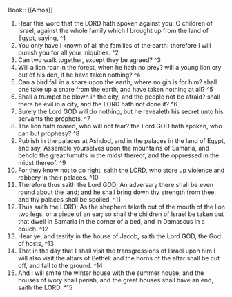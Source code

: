  Book:: [[Amos]]
 1. Hear this word that the LORD hath spoken against you, O children of Israel, against the whole family which I brought up from the land of Egypt, saying, ^1
 2. You only have I known of all the families of the earth: therefore I will punish you for all your iniquities. ^2
 3. Can two walk together, except they be agreed? ^3
 4. Will a lion roar in the forest, when he hath no prey? will a young lion cry out of his den, if he have taken nothing? ^4
 5. Can a bird fall in a snare upon the earth, where no gin is for him? shall one take up a snare from the earth, and have taken nothing at all? ^5
 6. Shall a trumpet be blown in the city, and the people not be afraid? shall there be evil in a city, and the LORD hath not done it? ^6
 7. Surely the Lord GOD will do nothing, but he revealeth his secret unto his servants the prophets. ^7
 8. The lion hath roared, who will not fear? the Lord GOD hath spoken, who can but prophesy? ^8
 9. Publish in the palaces at Ashdod, and in the palaces in the land of Egypt, and say, Assemble yourselves upon the mountains of Samaria, and behold the great tumults in the midst thereof, and the oppressed in the midst thereof. ^9
 10. For they know not to do right, saith the LORD, who store up violence and robbery in their palaces. ^10
 11. Therefore thus saith the Lord GOD; An adversary there shall be even round about the land; and he shall bring down thy strength from thee, and thy palaces shall be spoiled. ^11
 12. Thus saith the LORD; As the shepherd taketh out of the mouth of the lion two legs, or a piece of an ear; so shall the children of Israel be taken out that dwell in Samaria in the corner of a bed, and in Damascus in a couch. ^12
 13. Hear ye, and testify in the house of Jacob, saith the Lord GOD, the God of hosts, ^13
 14. That in the day that I shall visit the transgressions of Israel upon him I will also visit the altars of Bethel: and the horns of the altar shall be cut off, and fall to the ground. ^14
 15. And I will smite the winter house with the summer house; and the houses of ivory shall perish, and the great houses shall have an end, saith the LORD. ^15
